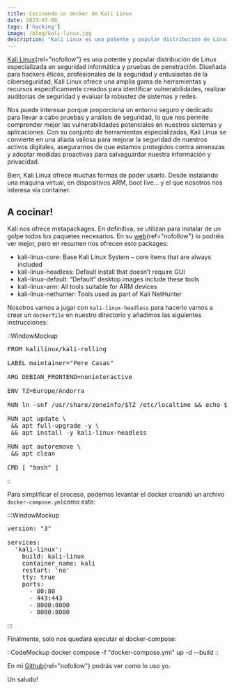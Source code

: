 ```yaml
---
title: Cocinando un docker de Kali Linux
date: 2023-07-08
tags: ['hacking']
image: /blog/kali-linux.jpg
description: "Kali Linux es una potente y popular distribución de Linux especializada en seguridad informática y pruebas de penetración. Diseñada para hackers éticos, profesionales de la seguridad y entusiastas de la ciberseguridad, Kali Linux ofrece una amplia gama de herramientas y recursos específicamente creados para identificar vulnerabilidades, realizar auditorías de seguridad y evaluar la robustez de sistemas y redes."
---
```


[Kali Linux](https://www.kali.org "Kali Linux"){rel="nofollow"} es una potente y popular distribución de Linux especializada en seguridad informática y pruebas de penetración. Diseñada para hackers éticos, profesionales de la seguridad y entusiastas de la ciberseguridad, Kali Linux ofrece una amplia gama de herramientas y recursos específicamente creados para identificar vulnerabilidades, realizar auditorías de seguridad y evaluar la robustez de sistemas y redes.

Nos puede interesar porque proporciona un entorno seguro y dedicado para llevar a cabo pruebas y análisis de seguridad, lo que nos permite comprender mejor las vulnerabilidades potenciales en nuestros sistemas y aplicaciones. Con su conjunto de herramientas especializadas, Kali Linux se convierte en una aliada valiosa para mejorar la seguridad de nuestros activos digitales, asegurarnos de que estamos protegidos contra amenazas y adoptar medidas proactivas para salvaguardar nuestra información y privacidad.

Bien, Kali Linux ofrece muchas formas de poder usarlo. Desde instalando una máquina virtual, en dispositivos ARM, boot live... y el que nosotros nos interesa vía container.

<h2>A cocinar!</h2>

Kali nos ofrece metapackages. En definitiva, se utilizan para instalar de un golpe todos los paquetes necesarios. En su [web](https://www.kali.org/docs/general-use/metapackages/){ref="nofollow"} lo podréis ver mejor, pero en resumen nos ofrecen esto packages:

- kali-linux-core: Base Kali Linux System – core items that are always included
- kali-linux-headless: Default install that doesn’t require GUI
- kali-linux-default: “Default” desktop images include these tools
- kali-linux-arm: All tools suitable for ARM devices
- kali-linux-nethunter: Tools used as part of Kali NetHunter

Nosotros vamos a jugar con `kali-linux-headless` para hacerlo vamos a crear un `dockerfile` en nuestro directorio y añadimos las siguientes instrucciones:

::WindowMockup

<pre>
FROM kalilinux/kali-rolling

LABEL maintainer="Pere Casas"

ARG DEBIAN_FRONTEND=noninteractive

ENV TZ=Europe/Andorra

RUN ln -snf /usr/share/zoneinfo/$TZ /etc/localtime && echo $TZ > /etc/timezone

RUN apt update \
 && apt full-upgrade -y \
 && apt install -y kali-linux-headless

RUN apt autoremove \
 && apt clean

CMD [ "bash" ]
</pre>

::

Para simplificar el proceso, podemos levantar el docker creando un archivo `docker-compose.yml`como este:

:::WindowMockup

<pre>
version: "3"

services:
  'kali-linux':
    build: kali-linux
    container_name: kali
    restart: 'no'
    tty: true
    ports:
      - 80:80
      - 443:443
      - 8000:8000
      - 8080:8080
</pre>

:::

Finalmente, solo nos quedará ejecutar el docker-compose:

::CodeMockup
docker compose -f "docker-compose.yml" up -d --build
::

En mi [Github](https://github.com/pcasaspere/sec-containers){rel="nofollow"} podrás ver como lo uso yo.

Un saludo!

